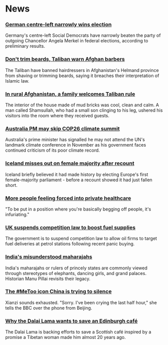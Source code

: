 # News
### [German centre-left narrowly wins election](https://www.bbc.com/news/world-europe-58698806)
Germany's centre-left Social Democrats have narrowly beaten the party of outgoing Chancellor Angela Merkel in federal elections, according to preliminary results.
### [Don't trim beards, Taliban warn Afghan barbers](https://www.bbc.com/news/world-asia-58700159)
The Taliban have banned hairdressers in Afghanistan's Helmand province from shaving or trimming beards, saying it breaches their interpretation of Islamic law.
### [In rural Afghanistan, a family welcomes Taliban rule](https://www.bbc.com/news/world-middle-east-58698895)
The interior of the house made of mud bricks was cool, clean and calm. A man called Shamsullah, who had a small son clinging to his leg, ushered his visitors into the room where they received guests. 
### [Australia PM may skip COP26 climate summit](https://www.bbc.com/news/world-australia-58703128)
Australia's prime minister has signalled he may not attend the UN's landmark climate conference in November as his government faces continued criticism of its poor climate record.
### [Iceland misses out on female majority after recount](https://www.bbc.com/news/world-europe-58698490)
Iceland briefly believed it had made history by electing Europe's first female-majority parliament - before a recount showed it had just fallen short.
### [More people feeling forced into private healthcare](https://www.bbc.com/news/health-58680153)
 "To be put in a position where you're basically begging off people, it's infuriating."
### [UK suspends competition law to boost fuel supplies](https://www.bbc.com/news/uk-58701620)
The government is to suspend competition law to allow oil firms to target fuel deliveries at petrol stations following recent panic buying.
### [India's misunderstood maharajahs](https://www.bbc.com/news/world-asia-india-58638962)
India's maharajahs or rulers of princely states are commonly viewed through stereotypes of elephants, dancing girls, and grand palaces. Historian Manu Pillai revisits their legacy.
### [The #MeToo icon China is trying to silence](https://www.bbc.com/news/world-asia-china-58629102)
Xianzi sounds exhausted. "Sorry. I've been crying the last half hour," she tells the BBC over the phone from Beijing.
### [Why the Dalai Lama wants to save an Edinburgh café](https://www.bbc.com/news/uk-scotland-edinburgh-east-fife-58673507)
The Dalai Lama is backing efforts to save a Scottish café inspired by a promise a Tibetan woman made him almost 20 years ago.
